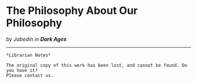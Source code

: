 # The Philosophy About Our Philosophy

_by Jabedin in **Dark Ages**_

***

```
*Librarian Notes*

The original copy of this work has been lost, and cannot be found. Do you have it?
Please contact us.
```
